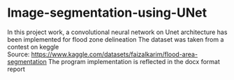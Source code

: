 # Image-segmentation-using-UNet
In this project work, a convolutional neural network on Unet architecture has been implemented for flood zone delineation 
The dataset was taken from a contest on keggle  
Source: https://www.kaggle.com/datasets/faizalkarim/flood-area-segmentation
The program implementation is reflected in the docx format report 
